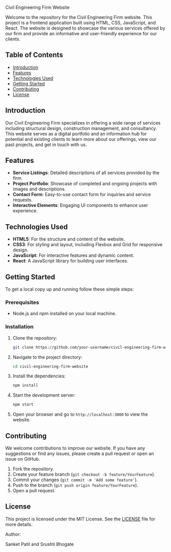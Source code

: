 Civil Engineering Firm Website


Welcome to the repository for the Civil Engineering Firm website. This project is a frontend application built using HTML, CSS, JavaScript, and React. The website is designed to showcase the various services offered by our firm and provide an informative and user-friendly experience for our clients.

## Table of Contents

- [Introduction](#introduction)
- [Features](#features)
- [Technologies Used](#technologies-used)
- [Getting Started](#getting-started)
- [Contributing](#contributing)
- [License](#license)


## Introduction

Our Civil Engineering Firm specializes in offering a wide range of services including structural design, construction management, and consultancy. This website serves as a digital portfolio and an information hub for potential and existing clients to learn more about our offerings, view our past projects, and get in touch with us.

## Features

- **Service Listings**: Detailed descriptions of all services provided by the firm.
- **Project Portfolio**: Showcase of completed and ongoing projects with images and descriptions.
- **Contact Form**: Easy-to-use contact form for inquiries and service requests.
- **Interactive Elements**: Engaging UI components to enhance user experience.

## Technologies Used

- **HTML5**: For the structure and content of the website.
- **CSS3**: For styling and layout, including Flexbox and Grid for responsive design.
- **JavaScript**: For interactive features and dynamic content.
- **React**: A JavaScript library for building user interfaces.

## Getting Started

To get a local copy up and running follow these simple steps:

### Prerequisites

- Node.js and npm installed on your local machine.

### Installation

1. Clone the repository:

   ```bash
   git clone https://github.com/your-username/civil-engineering-firm-website.git
   ```

2. Navigate to the project directory:

   ```bash
   cd civil-engineering-firm-website
   ```

3. Install the dependencies:

   ```bash
   npm install
   ```

4. Start the development server:

   ```bash
   npm start
   ```

5. Open your browser and go to `http://localhost:3000` to view the website.



## Contributing

We welcome contributions to improve our website. If you have any suggestions or find any issues, please create a pull request or open an issue on GitHub.

1. Fork the repository.
2. Create your feature branch (`git checkout -b feature/YourFeature`).
3. Commit your changes (`git commit -m 'Add some feature'`).
4. Push to the branch (`git push origin feature/YourFeature`).
5. Open a pull request.

## License

This project is licensed under the MIT License. See the [LICENSE](LICENSE) file for more details.






Author:

Sanket Patil and Srushti Bhogate
